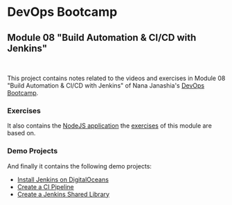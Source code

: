 # DevOps Bootcamp
## Module 08 "Build Automation & CI/CD with Jenkins"
<br />

This project contains notes related to the videos and exercises in Module 08 "Build Automation & CI/CD with Jenkins" of Nana Janashia's [DevOps Bootcamp](https://www.techworld-with-nana.com/devops-bootcamp).

### Exercises
It also contains the [NodeJS application](./node-project/) the [exercises](./Exercises.md) of this module are based on.

### Demo Projects
And finally it contains the following demo projects:
- [Install Jenkins on DigitalOceans](./demo-projects/1-install-jenkins/)
- [Create a CI Pipeline](./demo-projects/2-create-ci-pipeline/)
- [Create a Jenkins Shared Library](./demo-projects/3-create-shared-library/)
